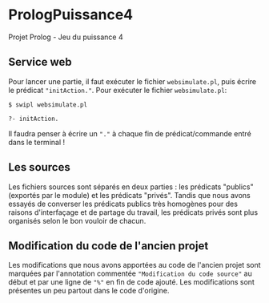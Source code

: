 # PrologPuissance4
Projet Prolog - Jeu du puissance 4   

## Service web  
Pour lancer une partie, il faut exécuter le fichier `websimulate.pl`, puis écrire le prédicat `"initAction."`.
Pour exécuter le fichier `websimulate.pl`:
```
$ swipl websimulate.pl

?- initAction.
```

Il faudra penser à écrire un `"."` à chaque fin de prédicat/commande entré dans le terminal !

## Les sources
Les fichiers sources sont séparés en deux parties : les prédicats "publics" (exportés par le module) et les prédicats "privés". Tandis que nous avons essayés de converser les prédicats publics très homogènes pour des raisons d'interfaçage et de partage du travail, les prédicats privés sont plus organisés selon le bon vouloir de chacun.

## Modification du code de l'ancien projet
Les modifications que nous avons apportées au code de l'ancien projet sont marquées par l'annotation commentée `"Modification du code source"` au début et par une ligne de `"%"` en fin de code ajouté. Les modifications sont présentes un peu partout dans le code d'origine.
